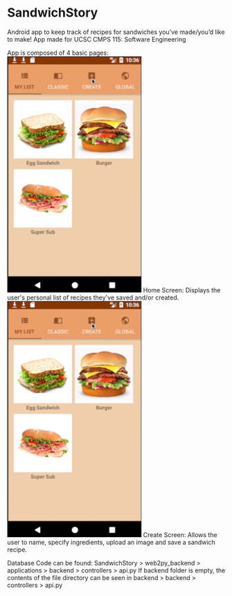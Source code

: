 # SandwichStory
Android app to keep track of recipes for sandwiches you’ve made/you’d like to make!
App made for UCSC CMPS 115: Software Engineering 

App is composed of 4 basic pages: <br>
![Alt text](screenshots/Home.png?raw=true "Home Screen") Home Screen: Displays the user's personal list of recipes they've saved and/or created.
<br>
![Alt text](screenshots/Home.png?raw=true "Create Screen") Create Screen: Allows the user to name, specify ingredients, upload an image and save a sandwich recipe.

Database Code can be found: SandwichStory > web2py_backend > applications > backend > controllers > api.py
If backend folder is empty, the contents of the file directory can be seen in backend > backend > controllers > api.py
